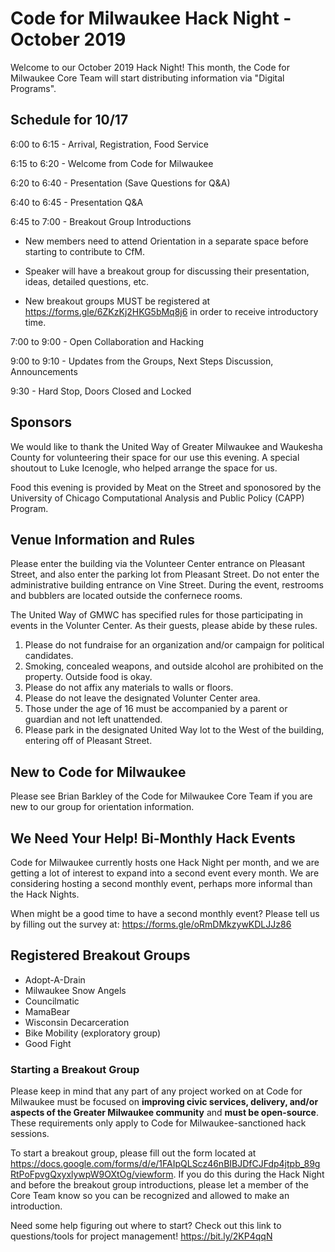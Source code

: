 # Code for Milwaukee Hack Night - October 2019

Welcome to our October 2019 Hack Night! This month, the Code for Milwaukee Core Team will start distributing information via "Digital Programs".

## Schedule for 10/17

6:00 to 6:15 - Arrival, Registration, Food Service

6:15 to 6:20 - Welcome from Code for Milwaukee

6:20 to 6:40 - Presentation (Save Questions for Q&A)

6:40 to 6:45 - Presentation Q&A

6:45 to 7:00 - Breakout Group Introductions

- New members need to attend Orientation in a separate space before starting to contribute to CfM.

- Speaker will have a breakout group for discussing their presentation, ideas, detailed questions, etc.

- New breakout groups MUST be registered at https://forms.gle/6ZKzKj2HKG5bMq8j6 in order to receive introductory time.

7:00 to 9:00 - Open Collaboration and Hacking

9:00 to 9:10 - Updates from the Groups, Next Steps Discussion, Announcements

9:30 - Hard Stop, Doors Closed and Locked

## Sponsors

We would like to thank the United Way of Greater Milwaukee and Waukesha County for volunteering their space for our use this evening. A special shoutout to Luke Icenogle, who helped arrange the space for us.

Food this evening is provided by Meat on the Street and sponosored by the University of Chicago Computational Analysis and Public Policy (CAPP) Program.

## Venue Information and Rules

Please enter the building via the Volunteer Center entrance on Pleasant Street, and also enter the parking lot from Pleasant Street. Do not enter the administrative building entrance on Vine Street. During the event, restrooms and bubblers are located outside the confernece rooms.

The United Way of GMWC has specified rules for those participating in events in the Volunter Center. As their guests, please abide by these rules.

1. Please do not fundraise for an organization and/or campaign for political candidates.
2. Smoking, concealed weapons, and outside alcohol are prohibited on the property. Outside food is okay.
3. Please do not affix any materials to walls or floors.
4. Please do not leave the designated Volunter Center area.
5. Those under the age of 16 must be accompanied by a parent or guardian and not left unattended.
6. Please park in the designated United Way lot to the West of the building, entering off of Pleasant Street.

## New to Code for Milwaukee

Please see Brian Barkley of the Code for Milwaukee Core Team if you are new to our group for orientation information.

## We Need Your Help! Bi-Monthly Hack Events

Code for Milwaukee currently hosts one Hack Night per month, and we are getting a lot of interest to expand into a second event every month. We are considering hosting a second monthly event, perhaps more informal than the Hack Nights.

When might be a good time to have a second monthly event? Please tell us by filling out the survey at: https://forms.gle/oRmDMkzywKDLJJz86

## Registered Breakout Groups

- Adopt-A-Drain
- Milwaukee Snow Angels
- Councilmatic
- MamaBear
- Wisconsin Decarceration
- Bike Mobility (exploratory group)
- Good Fight

### Starting a Breakout Group

Please keep in mind that any part of any project worked on at Code for Milwaukee must be focused on **improving civic services, delivery, and/or aspects of the Greater Milwaukee community** and **must be open-source**. These requirements only apply to Code for Milwaukee-sanctioned hack sessions.

To start a breakout group, please fill out the form located at https://docs.google.com/forms/d/e/1FAIpQLScz46nBIBJDfCJFdp4jtpb_89gRtPoFpvgQxyxlywpW9OXtOg/viewform. If you do this during the Hack Night and before the breakout group introductions, please let a member of the Core Team know so you can be recognized and allowed to make an introduction.

Need some help figuring out where to start? Check out this link to questions/tools for project management! https://bit.ly/2KP4qqN
